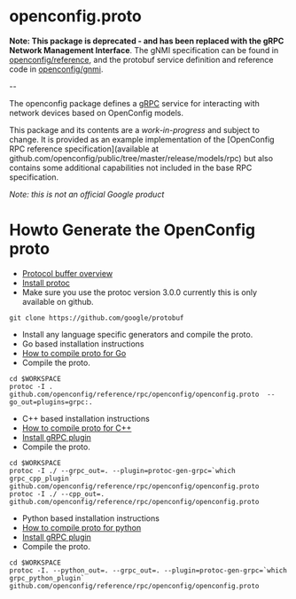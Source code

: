 # openconfig.proto

**Note: This package is deprecated - and has been replaced with the gRPC Network
Management Interface**. The gNMI specification can be found in 
[openconfig/reference](https://github.com/openconfig/reference/tree/master/rpc/gnmi),
and the protobuf service definition and reference code in
[openconfig/gnmi](https://github.com/openconfig/gnmi).

--

The openconfig package defines a [gRPC](http://www.grpc.io/) service for interacting with network devices
based on OpenConfig models.

This package and its contents are a *work-in-progress* and subject to change.  It is provided
as an example implementation of the
[OpenConfig RPC reference specification](available at github.com/openconfig/public/tree/master/release/models/rpc)
but also contains some additional capabilities not included in the base
RPC specification.

*Note: this is not an official Google product*

# Howto Generate the OpenConfig proto
* [Protocol buffer overview](https://developers.google.com/protocol-buffers)
* [Install protoc](https://developers.google.com/protocol-buffers/docs/proto3#generating)
 * Make sure you use the protoc version 3.0.0 currently this is only available on github.
 ```
 git clone https://github.com/google/protobuf
 ```
* Install any language specific generators and compile the proto.
 * Go based installation instructions
  * [How to compile proto for Go](https://developers.google.com/protocol-buffers/docs/gotutorial#compiling-your-protocol-buffers)
  * Compile the proto.
  ```
  cd $WORKSPACE
  protoc -I . github.com/openconfig/reference/rpc/openconfig/openconfig.proto  --go_out=plugins=grpc:.
  ```
 * C++ based installation instructions
  * [How to compile proto for C++](https://developers.google.com/protocol-buffers/docs/cpptutorial#compiling-your-protocol-buffers)
  * [Install gRPC plugin](https://github.com/grpc/grpc/blob/release-0_13/INSTALL.md)
  * Compile the proto.
  ```
  cd $WORKSPACE
  protoc -I ./ --grpc_out=. --plugin=protoc-gen-grpc=`which grpc_cpp_plugin` github.com/openconfig/reference/rpc/openconfig/openconfig.proto
  protoc -I ./ --cpp_out=. github.com/openconfig/reference/rpc/openconfig/openconfig.proto
  ```
 * Python based installation instructions
  * [How to compile proto for python](https://developers.google.com/protocol-buffers/docs/pythontutorial#compiling-your-protocol-buffers)
  * [Install gRPC plugin](https://github.com/grpc/grpc/blob/release-0_13/INSTALL.md)
  * Compile the proto.
  ```
  cd $WORKSPACE
  protoc -I. --python_out=. --grpc_out=. --plugin=protoc-gen-grpc=`which grpc_python_plugin` github.com/openconfig/reference/rpc/openconfig/openconfig.proto
  ```
